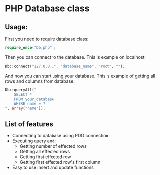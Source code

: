 # PHP Database class

## Usage:
First you need to require database class:
```php
require_once("Db.php");
```
Then you can connect to the database. This is example on localhost:
```php
Db::connect("127.0.0.1", "database_name", "root", "");
```
And now you can start using your database. This is example of getting all rows and columns from database:
```php
Db::queryAll("
    SELECT *
    FROM your_database
    WHERE name = ?
", array("name"));
```

## List of features
- Connecting to database using PDO connection
- Executing query and:
    - Getting number of effected rows
    - Getting all effected rows
    - Getting first effected row
    - Getting first effected row's first column
- Easy to use insert and update functions

